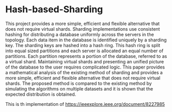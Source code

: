 # Hash-based-Sharding
This project provides a more simple, efficient and flexible alternative that does not require virtual shards.
Sharding implementations use consistent hashing for distributing a database uniformly across the servers in the topology. Each data item in the database is identified uniquely by a sharding key. The sharding keys are hashed into a hash ring. This hash ring is split into equal sized partitions and each server is allocated an equal number of partitions. Each partition represents a portion of the database, referred to as a virtual shard. Maintaining virtual shards and presenting an unified picture of the database to the user requires complicated logic. This paper provides a mathematical analysis of the existing method of sharding and provides a more simple, efficient and flexible alternative that does not require virtual shards. The proposed method is compared to the existing method by simulating the algorithms on multiple datasets and it is shown that the expected distribution is obtained.

This is th implementation of https://ieeexplore.ieee.org/document/8227985
